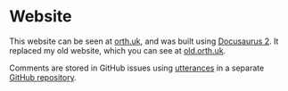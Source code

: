 # Website

This website can be seen at [orth.uk](https://orth.uk), and was built using [Docusaurus 2](https://docusaurus.io/). It replaced my old website, which you can see at [old.orth.uk](https://old.orth.uk).

Comments are stored in GitHub issues using [utterances](https://utteranc.es) in a separate [GitHub repository](https://github.com/ben-xD/orth.uk-comments).